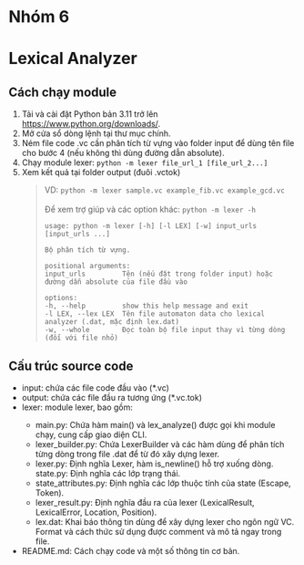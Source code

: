 # Nhóm 6

<h1>Lexical Analyzer</h1>

<h2>Cách chạy module</h2>

1. Tải và cài đặt Python bản 3.11 trở lên https://www.python.org/downloads/.
2. Mở cửa sổ dòng lệnh tại thư mục chính.
3. Ném file code .vc cần phân tích từ vựng vào folder input để dùng tên file cho bước 4 (nếu không thì dùng đường dẫn absolute).
4. Chạy module lexer: `python -m lexer file_url_1 [file_url_2...]`
5. Xem kết quả tại folder output (đuôi .vctok)
   > VD: `python -m lexer sample.vc example_fib.vc example_gcd.vc`<br><br>
   > Để xem trợ giúp và các option khác: `python -m lexer -h`
   > ```console
   > usage: python -m lexer [-h] [-l LEX] [-w] input_urls [input_urls ...]
   >
   > Bộ phân tích từ vựng.
   >
   >positional arguments:
   >input_urls         Tên (nếu đặt trong folder input) hoặc đường dẫn absolute của file đầu vào
   >
   >options:
   >-h, --help         show this help message and exit
   >-l LEX, --lex LEX  Tên file automaton data cho lexical analyzer (.dat, mặc định lex.dat)
   >-w, --whole        Đọc toàn bộ file input thay vì từng dòng (đối với file nhỏ)
   >```

<h2>Cấu trúc source code</h2>

<ul>
<li>input: chứa các file code đầu vào (*.vc)</li>
<li>output:  chứa các file đầu ra tương ứng (*.vc.tok)</li>
<li>lexer: module lexer, bao gồm:</li>
<ul>
   <li>main.py: Chứa hàm main() và lex_analyze() được gọi khi module chạy, cung cấp giao diện CLI.</li>
   <li>lexer_builder.py: Chứa LexerBuilder và các hàm dùng để phân tích từng dòng trong file .dat để từ đó xây dựng lexer.</li>
   <li>lexer.py: Định nghĩa Lexer, hàm is_newline() hỗ trợ xuống dòng.</li>
   state.py: Định nghĩa các lớp trạng thái.
   <li>state_attributes.py: Định nghĩa các lớp thuộc tính của state (Escape, Token).</li>
   <li>lexer_result.py: Định nghĩa đầu ra của lexer (LexicalResult, LexicalError, Location, Position).</li>
   <li>lex.dat: Khai báo thông tin dùng để xây dựng lexer cho ngôn ngữ VC. Format và cách thức sử dụng được comment và mô tả ngay trong file.</li>
</ul>
<li>README.md: Cách chạy code và một số thông tin cơ bản.</li>
</ul>
